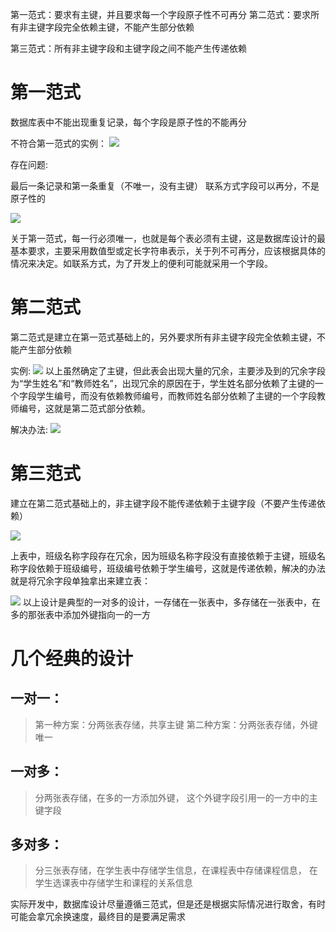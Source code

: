 第一范式：要求有主键，并且要求每一个字段原子性不可再分
第二范式：要求所有非主键字段完全依赖主键，不能产生部分依赖

第三范式：所有非主键字段和主键字段之间不能产生传递依赖


# 第一范式

数据库表中不能出现重复记录，每个字段是原子性的不能再分

不符合第一范式的实例：
![](https://ws4.sinaimg.cn/large/006tNbRwly1fxfpu7lg23j30gb035jrg.jpg)

存在问题:

最后一条记录和第一条重复（不唯一，没有主键） 
联系方式字段可以再分，不是原子性的

![](https://ws1.sinaimg.cn/large/006tNbRwly1fxfpvafhmpj30g9035jrh.jpg)

关于第一范式，每一行必须唯一，也就是每个表必须有主键，这是数据库设计的最基本要求，主要采用数值型或定长字符串表示，关于列不可再分，应该根据具体的情况来决定。如联系方式，为了开发上的便利可能就采用一个字段。

# 第二范式
第二范式是建立在第一范式基础上的，另外要求所有非主键字段完全依赖主键，不能产生部分依赖

实例:
![](https://ws4.sinaimg.cn/large/006tNbRwly1fxfrbvbkigj30q204yweo.jpg)
以上虽然确定了主键，但此表会出现大量的冗余，主要涉及到的冗余字段为“学生姓名”和“教师姓名”，出现冗余的原因在于，学生姓名部分依赖了主键的一个字段学生编号，而没有依赖教师编号，而教师姓名部分依赖了主键的一个字段教师编号，这就是第二范式部分依赖。

解决办法:
![](https://ws1.sinaimg.cn/large/006tNbRwly1fxfrecp9zyj30p60f1752.jpg)

# 第三范式

建立在第二范式基础上的，非主键字段不能传递依赖于主键字段（不要产生传递依赖）

![](https://ws3.sinaimg.cn/large/006tNbRwly1fxfrfoj4aaj30ga03umx8.jpg)

上表中，班级名称字段存在冗余，因为班级名称字段没有直接依赖于主键，班级名称字段依赖于班级编号，班级编号依赖于学生编号，这就是传递依赖，解决的办法就是将冗余字段单独拿出来建立表：

![](https://ws3.sinaimg.cn/large/006tNbRwly1fxfv6jvvtij30gh08qq37.jpg)
以上设计是典型的一对多的设计，一存储在一张表中，多存储在一张表中，在多的那张表中添加外键指向一的一方

# 几个经典的设计

## 一对一：

> 第一种方案：分两张表存储，共享主键
> 第二种方案：分两张表存储，外键唯一

## 一对多：

> 分两张表存储，在多的一方添加外键，
> 这个外键字段引用一的一方中的主键字段

## 多对多：

> 分三张表存储，在学生表中存储学生信息，在课程表中存储课程信息，
> 在学生选课表中存储学生和课程的关系信息

实际开发中，数据库设计尽量遵循三范式，但是还是根据实际情况进行取舍，有时可能会拿冗余换速度，最终目的是要满足需求